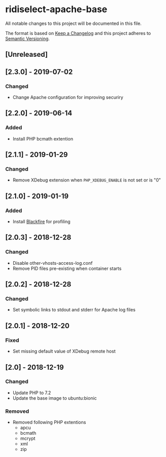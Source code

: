 # ridiselect-apache-base
All notable changes to this project will be documented in this file.

The format is based on [Keep a Changelog](http://keepachangelog.com/en/1.0.0/)
and this project adheres to [Semantic Versioning](http://semver.org/spec/v2.0.0.html).

## [Unreleased]

## [2.3.0] - 2019-07-02
### Changed
- Change Apache configuration for improving securiry

## [2.2.0] - 2019-06-14
### Added
- Install PHP bcmath extention

## [2.1.1] - 2019-01-29
### Changed
- Remove XDebug extension when `PHP_XDEBUG_ENABLE` is not set or is "0"

## [2.1.0] - 2019-01-19
### Added
- Install [Blackfire](https://blackfire.io) for profiling

## [2.0.3] - 2018-12-28
### Changed
- Disable other-vhosts-access-log.conf
- Remove PID files pre-existing when container starts

## [2.0.2] - 2018-12-28
### Changed
- Set symbolic links to stdout and stderr for Apache log files

## [2.0.1] - 2018-12-20
### Fixed
- Set missing default value of XDebug remote host

## [2.0] - 2018-12-19
### Changed
- Update PHP to 7.2
- Update the base image to ubuntu:bionic

### Removed
- Removed following PHP extentions
    - apcu
    - bcmath
    - mcrypt
    - xml
    - zip
